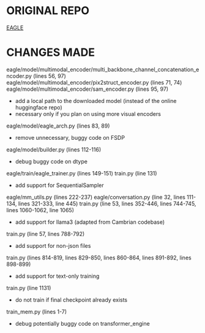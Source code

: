 # ORIGINAL REPO
[EAGLE](https://github.com/NVlabs/EAGLE/tree/51da2833a98f7ce185d11f945ce035b97cf80314)

# CHANGES MADE
eagle/model/multimodal_encoder/multi_backbone_channel_concatenation_encoder.py (lines 56, 97)
eagle/model/multimodal_encoder/pix2struct_encoder.py (lines 71, 74)
eagle/model/multimodal_encoder/sam_encoder.py (lines 95, 97)
- add a local path to the downloaded model (instead of the online huggingface repo)
- necessary only if you plan on using more visual encoders

eagle/model/eagle_arch.py (lines 83, 89)
- remove unnecessary, buggy code on FSDP

eagle/model/builder.py (lines 112-116)
- debug buggy code on dtype

eagle/train/eagle_trainer.py (lines 149-151)
train.py (line 131)
- add support for SequentialSampler

eagle/mm_utils.py (lines 222-237)
eagle/conversation.py (line 32, lines 111-134, lines 321-333, line 445)
train.py (line 53, lines 352-446, lines 744-745, lines 1060-1062, line 1065)
- add support for llama3 (adapted from Cambrian codebase)

train.py (line 57, lines 788-792)
- add support for non-json files

train.py (lines 814-819, lines 829-850, lines 860-864, lines 891-892, lines 898-899)
- add support for text-only training

train.py (line 1131)
- do not train if final checkpoint already exists

train_mem.py (lines 1-7)
- debug potentially buggy code on transformer_engine
